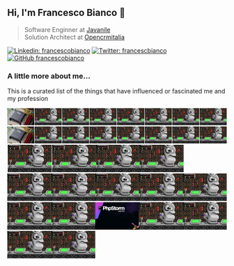 ## Hi, I'm Francesco Bianco 🍃

> Software Enginner at <a href="https://www.javanile.org">Javanile</a>  
> Solution Architect at <a href="https://www.opencrmitalia.com">Opencrmitalia</a>

[![Linkedin: francescobianco](https://img.shields.io/badge/-Francesco%20Bianco-blue?style=flat-square&logo=Linkedin&logoColor=white&link=https://www.linkedin.com/in/bianco1981/)](https://www.linkedin.com/in/bianco1981/)
[![Twitter: francescbianco](https://img.shields.io/twitter/follow/francescobianco?style=social)](https://twitter.com/francescobianco)
[![GitHub francescobianco](https://img.shields.io/github/followers/francescobianco?label=follow&style=social)](https://github.com/francescobianco)

### A little more about me...

This is a curated list of the things that have influenced or fascinated me and my profession

<div><kbd><a href="#noclick"><img 
src="pics/row1/1.png" width="12.325%" title="Year 1995: My first PC" /><img src="pics/blank.png" width="0.2%" /><img
src="pics/row1/2.png" width="12.325%" title="Year 1995: The game with which I spent the afternoons" /><img src="pics/blank.png" width="0.2%" /><img
src="pics/row1/3.png" width="12.325%" title="Year 1995: The game with which I spent the afternoons" /><img src="pics/blank.png" width="0.2%" /><img
src="pics/row1/4.png" width="12.325%" title="Year 1995: My first PC" /><img src="pics/blank.png" width="0.2%" /><img
src="pics/row1/5.png" width="12.325%" title="Year 1995: My first PC" /><img src="pics/blank.png" width="0.2%" /><img
src="pics/row1/6.png" width="12.325%" title="Year 1996: My first PC" /><img src="pics/blank.png" width="0.2%" /><img
src="pics/row1/7.png" width="12.325%" title="Year 1995: My first PC" /><img src="pics/blank.png" width="0.2%" /><img
src="pics/row1/8.png" width="12.325%" title="Year 1995: My first PC" /><img
src="pics/row1/1.png" width="12.325%" title="Year 1995: My first PC" /><img src="pics/blank.png" width="0.2%" /><img
src="pics/row1/2.png" width="12.325%" title="Year 1995: The game with which I spent the afternoons" /><img src="pics/blank.png" width="0.2%" /><img
src="pics/row1/3.png" width="12.325%" title="Year 1995: The game with which I spent the afternoons" /><img src="pics/blank.png" width="0.2%" /><img
src="pics/row1/4.png" width="12.325%" title="Year 1996: My first PC" /><img src="pics/blank.png" width="0.2%" /><img
src="pics/row1/5.png" width="12.325%" title="Year 1995: My first PC" /><img src="pics/blank.png" width="0.2%" /><img
src="pics/row1/6.png" width="12.325%" title="Year 1996: My first PC" /><img src="pics/blank.png" width="0.2%" /><img
src="pics/row1/7.png" width="12.325%" title="Year 1995: My first PC" /><img src="pics/blank.png" width="0.2%" /><img
src="pics/row1/8.png" width="12.325%" title="Year 1995: My first PC" /><img src="pics/blank.png" width="0.2%" /><img
title="Year 1996: My first PC" src="pictures/keen4.png" width="20%" /><img src="pics/blank.png" width="0.2%" /><img
title="Year 1995: My first PC" src="pictures/keen4.png" width="20%" /><img 
title="Year 1996: My first PC" src="pictures/keen4.png" width="20%" /><img 
title="Year 1995: My first PC" src="pictures/keen4.png" width="20%" /><img 
title="Year 1996: My first PC" src="pictures/keen4.png" width="20%" /><img 
title="Year 1995: My first PC" src="pictures/keen4.png" width="20%" /><img 
title="Year 1996: My first PC" src="pictures/keen4.png" width="20%" /><img 
title="Year 1995: My first PC" src="pictures/keen4.png" width="20%" /><img 
title="Year 1996: My first PC" src="pictures/keen4.png" width="20%" /><img 
title="Year 1995: My first PC" src="pictures/keen4.png" width="20%" /><img 
title="Year 1996: My first PC" src="pictures/keen4.png" width="20%" /><img 
title="Year 2016: Switched to PhpStorm" src="pictures/phpstorm.png" width="20%" /><img 
title="Year 2017: My first PC" src="pictures/keen4.png" width="20%" /><img 
title="Year 2018: My first PC" src="pictures/keen4.png" width="20%" /><img 
title="Year 2019: My first PC" src="pictures/keen4.png" width="20%" /><img 
title="Year 2020: My first PC" src="pictures/keen4.png" width="20%" /></a></kbd></div>
